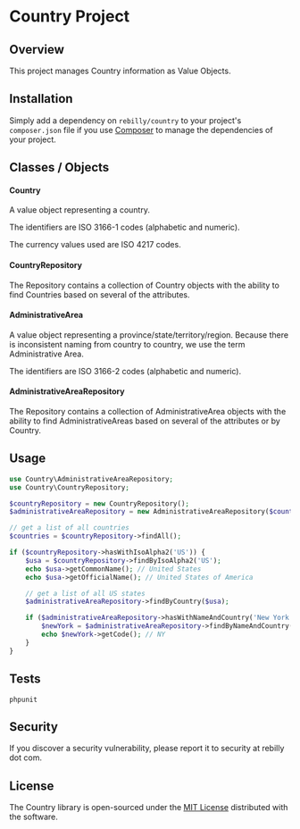 # Country Project

## Overview

This project manages Country information as Value Objects.

## Installation

Simply add a dependency on `rebilly/country` to your project's `composer.json` file if you use [Composer](https://getcomposer.org/) to manage the dependencies of your project.


## Classes / Objects
#### Country

A value object representing a country.

The identifiers are ISO 3166-1 codes (alphabetic and numeric).

The currency values used are ISO 4217 codes.


#### CountryRepository

The Repository contains a collection of Country objects with the ability to find
Countries based on several of the attributes.


#### AdministrativeArea

A value object representing a province/state/territory/region.
Because there is inconsistent naming from country to country, we use the term
Administrative Area.

The identifiers are ISO 3166-2 codes (alphabetic and numeric).


#### AdministrativeAreaRepository

The Repository contains a collection of AdministrativeArea objects with the ability
to find AdministrativeAreas based on several of the attributes or by Country.


## Usage
```php
use Country\AdministrativeAreaRepository;
use Country\CountryRepository;

$countryRepository = new CountryRepository();
$administrativeAreaRepository = new AdministrativeAreaRepository($countryRepository);

// get a list of all countries
$countries = $countryRepository->findAll();

if ($countryRepository->hasWithIsoAlpha2('US')) {
    $usa = $countryRepository->findByIsoAlpha2('US');
    echo $usa->getCommonName(); // United States
    echo $usa->getOfficialName(); // United States of America

    // get a list of all US states
    $administrativeAreaRepository->findByCountry($usa);

    if ($administrativeAreaRepository->hasWithNameAndCountry('New York', $usa)) {
        $newYork = $administrativeAreaRepository->findByNameAndCountry('New York', $usa);
        echo $newYork->getCode(); // NY
    }
}
```

## Tests

```
phpunit
```

## Security

If you discover a security vulnerability, please report it to security at rebilly dot com.

## License

The Country library is open-sourced under the [MIT License](./LICENSE) distributed with the software. 
